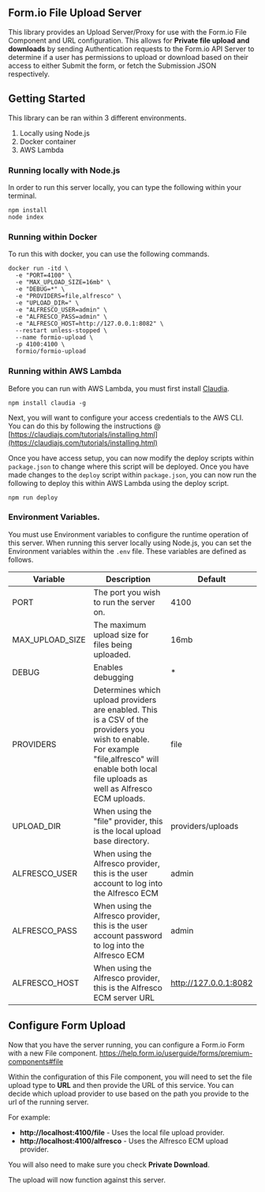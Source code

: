 Form.io File Upload Server
-------------------------
This library provides an Upload Server/Proxy for use with the Form.io File Component and URL configuration. 
This allows for **Private file upload and downloads** by sending Authentication requests to the Form.io API Server
to determine if a user has permissions to upload or download based on their access to either Submit the form, or fetch the Submission JSON respectively.

## Getting Started
This library can be ran within 3 different environments.

  1. Locally using Node.js
  2. Docker container
  3. AWS Lambda
  
### Running locally with Node.js
In order to run this server locally, you can type the following within your terminal.

```
npm install
node index
```

### Running within Docker
To run this with docker, you can use the following commands.

```
docker run -itd \
  -e "PORT=4100" \
  -e "MAX_UPLOAD_SIZE=16mb" \
  -e "DEBUG=*" \
  -e "PROVIDERS=file,alfresco" \
  -e "UPLOAD_DIR=" \
  -e "ALFRESCO_USER=admin" \
  -e "ALFRESCO_PASS=admin" \
  -e "ALFRESCO_HOST=http://127.0.0.1:8082" \
  --restart unless-stopped \
  --name formio-upload \
  -p 4100:4100 \
  formio/formio-upload
```

### Running within AWS Lambda
Before you can run with AWS Lambda, you must first install [Claudia](https://claudiajs.com).

```
npm install claudia -g
```

Next, you will want to configure your access credentials to the AWS CLI. You can do this by following the instructions @ [https://claudiajs.com/tutorials/installing.html](https://claudiajs.com/tutorials/installing.html)

Once you have access setup, you can now modify the deploy scripts within ```package.json``` to change where this script will be deployed. Once you have made changes to the ```deploy``` script within ```package.json```, you can now run the following to deploy this within AWS Lambda using the deploy script.

```
npm run deploy
```  
  
### Environment Variables. 
You must use Environment variables to configure the runtime operation of this server. When running this server locally using Node.js, you can set the Environment variables within the ```.env``` file. These variables are defined as follows.


| Variable | Description | Default |
|----------|-------------|---------|
| PORT | The port you wish to run the server on. | 4100 |
| MAX_UPLOAD_SIZE | The maximum upload size for files being uploaded. | 16mb |
| DEBUG | Enables debugging | * |
| PROVIDERS | Determines which upload providers are enabled. This is a CSV of the providers you wish to enable. For example "file,alfresco" will enable both local file uploads as well as Alfresco ECM uploads. | file |
| UPLOAD_DIR | When using the "file" provider, this is the local upload base directory. | providers/uploads |
| ALFRESCO_USER | When using the Alfresco provider, this is the user account to log into the Alfresco ECM | admin |
| ALFRESCO_PASS | When using the Alfresco provider, this is the user account password to log into the Alfresco ECM | admin |
| ALFRESCO_HOST | When using the Alfresco provider, this is the Alfresco ECM server URL | http://127.0.0.1:8082 |

## Configure Form Upload
Now that you have the server running, you can configure a Form.io Form with a new File component.
https://help.form.io/userguide/forms/premium-components#file

Within the configuration of this File component, you will need to set the file upload type to **URL** and then provide the URL of this service. You can decide which upload provider to use based on the path you provide to the url of the running server.

For example:

 - **http://localhost:4100/file** - Uses the local file upload provider.
 - **http://localhost:4100/alfresco** - Uses the Alfresco ECM upload provider.
 
You will also need to make sure you check **Private Download**. 

The upload will now function against this server.
